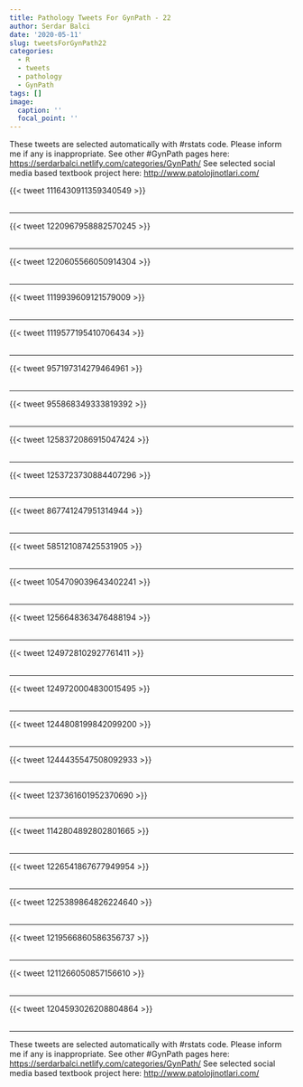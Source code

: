 ```yaml
---
title: Pathology Tweets For GynPath - 22
author: Serdar Balci
date: '2020-05-11'
slug: tweetsForGynPath22
categories:
  - R
  - tweets
  - pathology
  - GynPath
tags: []
image:
  caption: ''
  focal_point: ''
---
```



These tweets are selected automatically with #rstats code. Please inform me if any is inappropriate.
See other #GynPath pages here: https://serdarbalci.netlify.com/categories/GynPath/ 
See selected social media based textbook project here: http://www.patolojinotlari.com/

{{< tweet 1116430911359340549 >}}
<br>
<br>
<hr>
{{< tweet 1220967958882570245 >}}
<br>
<br>
<hr>
{{< tweet 1220605566050914304 >}}
<br>
<br>
<hr>
{{< tweet 1119939609121579009 >}}
<br>
<br>
<hr>
{{< tweet 1119577195410706434 >}}
<br>
<br>
<hr>
{{< tweet 957197314279464961 >}}
<br>
<br>
<hr>
{{< tweet 955868349333819392 >}}
<br>
<br>
<hr>
{{< tweet 1258372086915047424 >}}
<br>
<br>
<hr>
{{< tweet 1253723730884407296 >}}
<br>
<br>
<hr>
{{< tweet 867741247951314944 >}}
<br>
<br>
<hr>
{{< tweet 585121087425531905 >}}
<br>
<br>
<hr>
{{< tweet 1054709039643402241 >}}
<br>
<br>
<hr>
{{< tweet 1256648363476488194 >}}
<br>
<br>
<hr>
{{< tweet 1249728102927761411 >}}
<br>
<br>
<hr>
{{< tweet 1249720004830015495 >}}
<br>
<br>
<hr>
{{< tweet 1244808199842099200 >}}
<br>
<br>
<hr>
{{< tweet 1244435547508092933 >}}
<br>
<br>
<hr>
{{< tweet 1237361601952370690 >}}
<br>
<br>
<hr>
{{< tweet 1142804892802801665 >}}
<br>
<br>
<hr>
{{< tweet 1226541867677949954 >}}
<br>
<br>
<hr>
{{< tweet 1225389864826224640 >}}
<br>
<br>
<hr>
{{< tweet 1219566860586356737 >}}
<br>
<br>
<hr>
{{< tweet 1211266050857156610 >}}
<br>
<br>
<hr>
{{< tweet 1204593026208804864 >}}
<br>
<br>
<hr>


These tweets are selected automatically with #rstats code. Please inform me if any is inappropriate.
See other #GynPath pages here: https://serdarbalci.netlify.com/categories/GynPath/ 
See selected social media based textbook project here: http://www.patolojinotlari.com/
